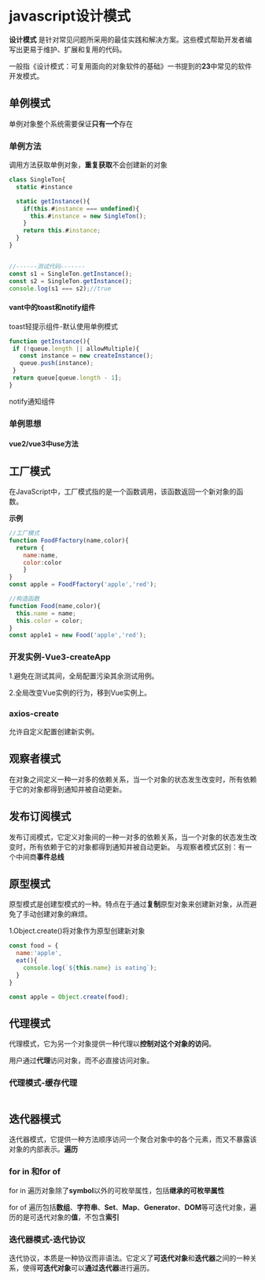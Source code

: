 # javascript设计模式
**设计模式** 是针对常见问题所采用的最佳实践和解决方案。这些模式帮助开发者编写出更易于维护、扩展和复用的代码。

一般指《设计模式：可复用面向的对象软件的基础》一书提到的**23**中常见的软件开发模式。
 ## 单例模式
 单例对象整个系统需要保证**只有一个**存在

 ### 单例方法
 调用方法获取单例对象，**重复获取**不会创建新的对象

```javascript
class SingleTon{
  static #instance

  static getInstance(){
    if(this.#instance === undefined){
      this.#instance = new SingleTon();
    }
    return this.#instance;
  }
}


//------测试代码-------
const s1 = SingleTon.getInstance();
const s2 = SingleTon.getInstance();
console.log(s1 === s2);//true
```

 #### vant中的toast和notify组件
 toast轻提示组件-默认使用单例模式
 
 ```javascript
 function getInstance(){
  if (!queue.length || allowMultiple){
    const instance = new createInstance();
    queue.push(instance);
  }
  return queue[queue.length - 1];
 }
 ```
 notify通知组件
 ### 单例思想
 #### vue2/vue3中use方法
 ## 工厂模式
 在JavaScript中，工厂模式指的是一个函数调用，该函数返回一个新对象的函数。

 **示例**
```javascript
//工厂模式
function FoodFfactory(name,color){
  return {
    name:name,
    color:color
    }
}
const apple = FoodFfactory('apple','red');

//构造函数
function Food(name,color){
  this.name = name;
  this.color = color;
}
const apple1 = new Food('apple','red');
```
### **开发实例-Vue3-createApp**
1.避免在测试其间，全局配置污染其余测试用例。

2.全局改变Vue实例的行为，移到Vue实例上。

### **axios-create**
允许自定义配置创建新实例。

## 观察者模式
在对象之间定义一种一对多的依赖关系，当一个对象的状态发生改变时，所有依赖于它的对象都得到通知并被自动更新。

## 发布订阅模式
发布订阅模式，它定义对象间的一种一对多的依赖关系，当一个对象的状态发生改变时，所有依赖于它的对象都得到通知并被自动更新。
与观察者模式区别：有一个中间商**事件总线**

## 原型模式
原型模式是创建型模式的一种。特点在于通过**复制**原型对象来创建新对象，从而避免了手动创建对象的麻烦。

1.Object.create()将对象作为原型创建新对象
```javascript
const food = {
  name:'apple',
  eat(){
    console.log(`${this.name} is eating`);
  }
}

const apple = Object.create(food);
```

## 代理模式
代理模式，它为另一个对象提供一种代理以**控制对这个对象的访问**。

用户通过**代理**访问对象，而不必直接访问对象。
### 代理模式-缓存代理
```JavaScript

```

## 迭代器模式
迭代器模式，它提供一种方法顺序访问一个聚合对象中的各个元素，而又不暴露该对象的内部表示。**遍历**
### for in 和for of 
for in 遍历对象除了**symbol**以外的可枚举属性，包括**继承的可枚举属性**

for of 遍历包括**数组**、**字符串**、**Set**、**Map**、**Generator**、**DOM**等可迭代对象，遍历的是可迭代对象的**值**，不包含**索引**

### 迭代器模式-迭代协议
迭代协议，本质是一种协议而非语法。它定义了**可迭代对象**和**迭代器**之间的一种关系，使得**可迭代对象**可以**通过迭代器**进行遍历。
